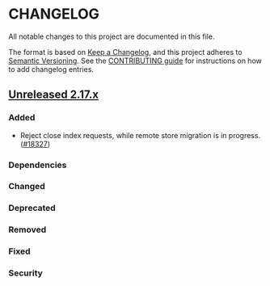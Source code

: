 # CHANGELOG
All notable changes to this project are documented in this file.

The format is based on [Keep a Changelog](https://keepachangelog.com/en/1.0.0/), and this project adheres to [Semantic Versioning](https://semver.org/spec/v2.0.0.html). See the [CONTRIBUTING guide](./CONTRIBUTING.md#Changelog) for instructions on how to add changelog entries.

## [Unreleased 2.17.x]
### Added
- Reject close index requests, while remote store migration is in progress.([#18327](https://github.com/opensearch-project/OpenSearch/pull/18327))

### Dependencies

### Changed


### Deprecated

### Removed

### Fixed

### Security

[Unreleased 2.17.x]: https://github.com/opensearch-project/OpenSearch/compare/01c5e5642b7450bba2f3a21acdf8cf13539f65eb...2.17

